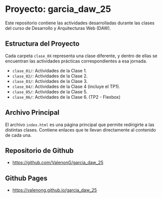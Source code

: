 # Proyecto: garcia_daw_25

Este repositorio contiene las actividades desarrolladas durante las clases del curso de Desarrollo y Arquitecturas Web (DAW).

## Estructura del Proyecto

Cada carpeta `clase_0X` representa una clase diferente, y dentro de ellas se encuentran las actividades prácticas correspondientes a esa jornada.

- `clase_01/`: Actividades de la Clase 1.
- `clase_02/`: Actividades de la Clase 2.
- `clase_03/`: Actividades de la Clase 3.
- `clase_04/`: Actividades de la Clase 4 (incluye el TP1).
- `clase_05/`: Actividades de la Clase 5.
- `clase_06/`: Actividades de la Clase 6. (TP2 - Flexbox)


## Archivo Principal

El archivo `index.html` es una página principal que permite redirigirte a las distintas clases. Contiene enlaces que te llevan directamente al contenido de cada una.

## Repositorio de Github
- https://github.com/ValenonG/garcia_daw_25

## Github Pages
- https://valenong.github.io/garcia_daw_25